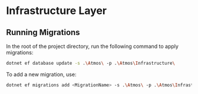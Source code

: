 # Infrastructure Layer 

## Running Migrations

In the root of the project directory, run the following command to apply migrations:

```bash
dotnet ef database update -s .\Atmos\ -p .\Atmos\Infrastructure\
```

To add a new migration, use:

```bash
dotnet ef migrations add <MigrationName> -s .\Atmos\ -p .\Atmos\Infrastructure\
```